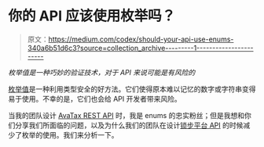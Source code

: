 # 你的 API 应该使用枚举吗？

> 原文：<https://medium.com/codex/should-your-api-use-enums-340a6b51d6c3?source=collection_archive---------1----------------------->

*枚举值是一种巧妙的验证技术，对于 API 来说可能是有风险的*

[枚举值](https://docs.microsoft.com/en-us/dotnet/csharp/language-reference/builtin-types/enum)是一种利用类型安全的好方法。它们使得原本难以记忆的数字或字符串变得易于使用。不幸的是，它们也会给 API 开发者带来风险。

当我的团队设计 [AvaTax REST API](https://developer.avalara.com/api-reference/avatax/rest/v2/methods/) 时，我是 enums 的忠实粉丝；但是我想和你们分享我们所面临的问题，以及为什么我们的团队在设计[锁步平台 API](https://developer.lockstep.io/docs) 的时候减少了枚举的使用。我们来分析一下。